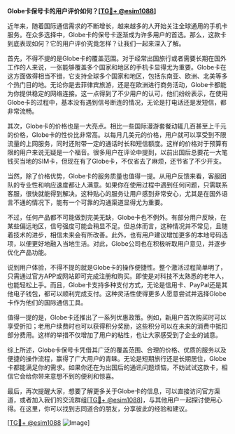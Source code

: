 **Globe卡保号卡的用户评价如何？[[TG💪+ @esim1088](https://t.me/s/esim1088)]**

近年来，随着国际通信需求的不断增长，越来越多的人开始关注全球通用的手机卡服务。在众多选择中，Globe卡的保号卡逐渐成为许多用户的首选。那么，这款卡到底表现如何？它的用户评价究竟怎样？让我们一起来深入了解。

首先，不得不提的是Globe卡的覆盖范围。对于经常出国旅行或者需要长期在国外工作的人来说，一张能够覆盖多个国家和地区的手机卡显得尤为重要。Globe卡在这方面做得相当不错，它支持全球多个国家和地区，包括东南亚、欧洲、北美等多个热门目的地。无论你是去菲律宾旅游，还是在欧洲进行商务活动，Globe卡都能为你提供稳定的网络连接。这一点得到了不少用户的认可，他们纷纷表示，在使用Globe卡的过程中，基本没有遇到信号断连的情况，无论是打电话还是发短信，都非常流畅。

其次，Globe卡的价格也是一大亮点。相比一些国际漫游套餐动辄几百甚至上千元的价格，Globe卡的性价比非常高。以每月几美元的价格，用户就可以享受到不限流量的上网服务，同时还附带一定的通话时长和短信额度。这样的价格对于预算有限的用户来说无疑是一个福音。很多用户在评论中提到，以前出国后总要花一大笔钱买当地的SIM卡，但现在有了Globe卡，不仅省去了麻烦，还节省了不少开支。

当然，除了价格优势，Globe卡的服务质量也值得一提。从用户反馈来看，客服团队的专业性和响应速度都让人满意。如果你在使用过程中遇到任何问题，只需联系客服，很快就能得到解决。这种贴心的服务让用户感到非常安心，尤其是在国外语言不通的情况下，能有一个可靠的沟通渠道显得尤为重要。

不过，任何产品都不可能做到完美无缺，Globe卡也不例外。有部分用户反映，在某些偏远地区，信号强度可能会稍显不足。但总体而言，这种情况并不常见，且随着技术的进步，相信未来会有所改善。此外，也有用户建议增加更多的本地号码选项，以便更好地融入当地生活。对此，Globe公司也在积极听取用户意见，并逐步优化产品功能。

说到用户体验，不得不提的就是Globe卡的操作便捷性。整个激活过程简单明了，只需通过官方APP或网站即可完成注册和购买。即使是对科技不太熟悉的老年人，也能轻松上手。而且，Globe卡支持多种支付方式，无论是信用卡、PayPal还是其他电子钱包，都可以顺利完成支付。这种灵活性使得更多人愿意尝试并选择Globe卡作为他们的国际通信工具。

值得一提的是，Globe卡还推出了一系列优惠政策。例如，新用户首次购买时可以享受折扣；老用户续费时也可以获得积分奖励，这些积分可以在未来的消费中抵扣部分费用。这样的举措不仅增加了用户的粘性，也让大家感受到了企业的诚意。

综上所述，Globe卡保号卡凭借其广泛的覆盖范围、合理的价格、优质的服务以及便捷的操作流程，赢得了广大用户的青睐。无论是短期旅行还是长期居住，Globe卡都能满足你的需求。如果你还在为出国后的通讯问题烦恼，不妨试试这款卡，相信它会给你带来意想不到的便利和惊喜。

最后，再次提醒大家，想要了解更多关于Globe卡的信息，可以直接访问官方渠道，或者加入我们的交流群组[[TG💪+ @esim1088](https://t.me/s/esim1088)]，与其他用户一起探讨使用心得。在这里，你可以找到志同道合的朋友，分享彼此的经验和建议。

[[TG💪+ @esim1088](https://t.me/s/esim1088) ![Image](https://i.postimg.cc/4NQfJmqS/Snipaste-2025-05-13-00-14-12.png)]